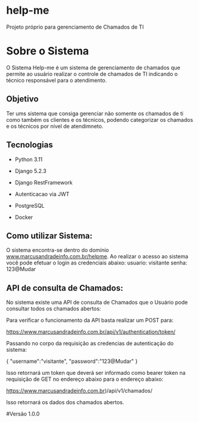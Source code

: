 # help-me
Projeto próprio para gerenciamento de Chamados de TI

# Sobre o Sistema 
O Sistema Help-me é um sistema de gerenciamento de chamados que permite ao usuário realizar o controle de chamados de TI indicando o técnico responsável para o atendimento. 

## Objetivo
Ter ums sistema que consiga gerenciar não somente os chamados de ti como também os clientes e os técnicos, podendo categorizar os chamados e os técnicos por nível de atendimneto.

## Tecnologias
- Python 3.11

- Django 5.2.3
- Django RestFramework
- Autenticacao via JWT
- PostgreSQL
- Docker

## Como utilizar Sistema:
O sistema encontra-se dentro do domínio www.marcusandradeinfo.com.br/helpme.
Ao realizar o acesso ao sistema você pode efetuar o login as credenciais abaixo:
usuario: visitante
senha: 123@Mudar

## API de consulta de Chamados:

No sistema existe uma API de consulta de Chamados que o Usuário pode consultar todos os chamados abertos:

Para verificar o funcionamento da API basta realizar um POST para:

https://www.marcusandradeinfo.com.br/api/v1/authentication/token/

Passando no corpo da requisição as credencias de autenticação do sistema:

{
    "username":"visitante",
    "password":"123@Mudar"
}



Isso retornará um token que deverá ser informado como bearer token na requisição de GET no endereço abaixo para o endereço abaixo:


https://www.marcusandradeinfo.com.br)/api/v1/chamados/

Isso retornará os dados dos chamados abertos.



#Versão
1.0.0
